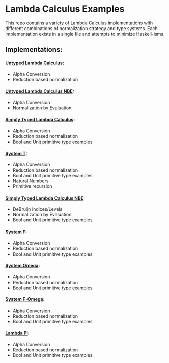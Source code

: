 # Lambda Calculus Examples

This repo contains a variety of Lambda Calculus implementations with
different combinations of normalization strategy and type
systems. Each implementation exists in a single file and attempts to
minimize Haskell-isms.


## Implementations:

#### [Untyped Lambda Calculus](./main/Untyped.hs):
- Alpha Conversion
- Reduction based normalization

#### [Untyped Lambda Calculus NBE](./main/UntypedNBE.hs):
- Alpha Conversion
- Normalization by Evaluation

#### [Simply Typed Lambda Calculus](./main/SimplyTyped.hs):
- Alpha Conversion
- Reduction based normalization
- Bool and Unit primitive type examples

#### [System T](./main/SystemT.hs):
- Alpha Conversion
- Reduction based normalization
- Bool and Unit primitive type examples
- Natural Numbers
- Primitive recursion

#### [Simply Typed Lambda Calculus NBE](./main/SimplyTypedNBE.hs):
- DeBruijn Indices/Levels
- Normalization by Evaluation
- Bool and Unit primitive type examples

#### [System F](./main/SystemF.hs):
- Alpha Conversion
- Reduction based normalization
- Bool and Unit primitive type examples

#### [System Omega](./main/SystemOmega.hs):
- Alpha Conversion
- Reduction based normalization
- Bool and Unit primitive type examples

#### [System F-Omega](./main/SystemFOmega.hs):
- Alpha Conversion
- Reduction based normalization
- Bool and Unit primitive type examples

#### [Lambda Pi](./main/LambdaPi.hs):
- Alpha Conversion
- Reduction based normalization
- Bool and Unit primitive type examples

